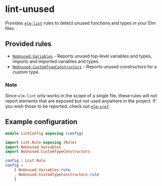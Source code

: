 # lint-unused

Provides [`elm-lint`](https://package.elm-lang.org/packages/jfmengels/elm-lint/latest) rules to detect unused functions and types in your Elm files.

## Provided rules

- [`NoUnused.Variables`](./NoUnused-Variables) - Reports unused top-level variables and types, imports and imported variables and types.
- [`NoUnused.CustomTypeConstructors`](./NoUnused-CustomTypeConstructors) - Reports unused constructors for a custom type.

### Note

Since `elm-lint` only works in the scope of a single file, these rules
will not report elements that are exposed but not used anywhere in the project.
If you wish those to be reported, check out [`elm-xref`](https://github.com/zwilias/elm-xref).

## Example configuration

```elm
module LintConfig exposing (config)

import Lint.Rule exposing (Rule)
import NoUnused.Variables
import NoUnused.CustomTypeConstructors

config : List Rule
config =
    [ NoUnused.Variables.rule
    , NoUnused.CustomTypeConstructors.rule
    ]
```
